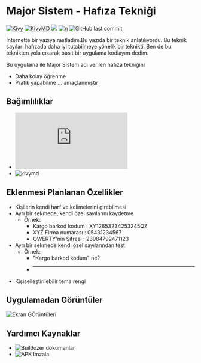 # Major Sistem - Hafıza Tekniği
[![Kivy](https://img.shields.io/badge/Kivy-black?&style=flat)](https://kivy.org/doc/stable/)
[![KivyMD](https://img.shields.io/badge/KivyMD-grey?&style=flat)](https://kivymd.readthedocs.io/en/latest/)
[![](https://img.shields.io/github/v/release/manahter/majorsistem)](https://github.com/manahter/majorsistem)
[![n](https://img.shields.io/github/release-date-pre/manahter/majorsistem)](https://github.com/manahter/majorsistem)
![GitHub last commit](https://img.shields.io/github/last-commit/manahter/majorsistem)

İnternette bir yazıya rastladım.Bu yazıda bir teknik anlatılıyordu. Bu teknik sayıları hafızada daha iyi tutabilmeye yönelik bir teknikti. Ben de bu teknikten yola çıkarak basit bir uygulama kodlayım dedim. 

Bu uygulama ile Major Sistem adı verilen hafıza tekniğini
- Daha kolay öğrenme
- Pratik yapabilme ... amaçlanmıştır

## Bağımlılıklar
  * ![kivy](https://kivy.org/doc/stable/gettingstarted/installation.html)
  * ![kivymd](https://kivymd.readthedocs.io/en/latest/getting-started/)

## Eklenmesi Planlanan Özellikler
* Kişilerin kendi harf ve kelimelerini girebilmesi
* Ayrı bir sekmede, kendi özel sayılarını kaydetme
  - Örnek:
    + Kargo barkod kodum : XY12653234253245QZ
    + XYZ Firma numarası : 05431234567
    + QWERTY'nin Şifresi : 23984792471123
* Ayrı bir sekmede kendi özel sayılarından test
  - Örnek:
    + "Kargo barkod kodum" ne?
    + ______________________
* Kişiselleştirilebilir tema rengi

## Uygulamadan Görüntüler
![Ekran GÖrüntüleri](./images/v0.34.png)

## Yardımcı Kaynaklar
  * ![Buildozer](https://buildozer.readthedocs.io/en/latest/) dokümanlar
  * ![APK Imzala](https://github.com/kivy/kivy/wiki/Creating-a-Release-APK)
